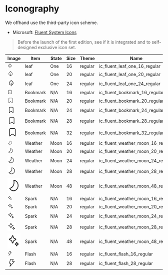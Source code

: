 # Iconography

We offhand use the third-party icon scheme.

- Microsoft: [Fluent System Icons](https://github.com/microsoft/fluentui-system-icons)

> Before the launch of the first edition, see if it is integrated and to self-designed exclusive icon set.

Image | Item | State | Size | Theme | Name
------------ | ------------- | ------------- | ------------- | ------------- | -------------
<img src="https://github.com/microsoft/fluentui-system-icons/blob/master/assets/Leaf%20One/SVG/ic_fluent_leaf_one_16_regular.svg?raw=true" width="16" height="16"> | leaf | One | 16 | regular | ic_fluent_leaf_one_16_regular
<img src="https://github.com/microsoft/fluentui-system-icons/blob/master/assets/Leaf%20One/SVG/ic_fluent_leaf_one_20_regular.svg?raw=true" width="20" height="20"> | leaf | One | 20 | regular | ic_fluent_leaf_one_20_regular
<img src="https://github.com/microsoft/fluentui-system-icons/blob/master/assets/Leaf%20One/SVG/ic_fluent_leaf_one_24_regular.svg?raw=true" width="24" height="24"> | leaf | One | 24 | regular | ic_fluent_leaf_one_24_regular
<img src="https://github.com/microsoft/fluentui-system-icons/blob/master/assets/Bookmark/SVG/ic_fluent_bookmark_16_regular.svg?raw=true" width="16" height="16"> | Bookmark | N/A | 16 | regular | ic_fluent_bookmark_16_regular
<img src="https://github.com/microsoft/fluentui-system-icons/blob/master/assets/Bookmark/SVG/ic_fluent_bookmark_20_regular.svg?raw=true" width="20" height="20"> | Bookmark | N/A | 20 | regular | ic_fluent_bookmark_20_regular
<img src="https://github.com/microsoft/fluentui-system-icons/blob/master/assets/Bookmark/SVG/ic_fluent_bookmark_24_regular.svg?raw=true" width="24" height="24"> | Bookmark | N/A | 24 | regular | ic_fluent_bookmark_24_regular
<img src="https://github.com/microsoft/fluentui-system-icons/blob/master/assets/Bookmark/SVG/ic_fluent_bookmark_28_regular.svg?raw=true" width="28" height="28"> | Bookmark | N/A | 28 | regular | ic_fluent_bookmark_28_regular
<img src="https://github.com/microsoft/fluentui-system-icons/blob/master/assets/Bookmark/SVG/ic_fluent_bookmark_32_regular.svg?raw=true" width="32" height="32"> | Bookmark | N/A | 32 | regular | ic_fluent_bookmark_32_regular
<img src="https://raw.githubusercontent.com/microsoft/fluentui-system-icons/master/assets/Weather%20Moon/SVG/ic_fluent_weather_moon_48_regular.svg?raw=true" width="16" height="16"> | Weather | Moon | 16 | regular | ic_fluent_weather_moon_16_regular
<img src="https://raw.githubusercontent.com/microsoft/fluentui-system-icons/master/assets/Weather%20Moon/SVG/ic_fluent_weather_moon_48_regular.svg?raw=true" width="20" height="20"> | Weather | Moon | 20 | regular | ic_fluent_weather_moon_20_regular
<img src="https://raw.githubusercontent.com/microsoft/fluentui-system-icons/master/assets/Weather%20Moon/SVG/ic_fluent_weather_moon_48_regular.svg?raw=true" width="24" height="24"> | Weather | Moon | 24 | regular | ic_fluent_weather_moon_24_regular
<img src="https://raw.githubusercontent.com/microsoft/fluentui-system-icons/master/assets/Weather%20Moon/SVG/ic_fluent_weather_moon_48_regular.svg?raw=true" width="28" height="28"> | Weather | Moon | 28 | regular | ic_fluent_weather_moon_28_regular
<img src="https://raw.githubusercontent.com/microsoft/fluentui-system-icons/master/assets/Weather%20Moon/SVG/ic_fluent_weather_moon_48_regular.svg?raw=true" width="48" height="48">| Weather | Moon | 48 | regular | ic_fluent_weather_moon_48_regular
<img src="https://raw.githubusercontent.com/microsoft/fluentui-system-icons/master/assets/Sparkle/SVG/ic_fluent_sparkle_48_regular.svg?raw=true" width="16" height="16"> | Spark | N/A | 16 | regular | ic_fluent_weather_moon_16_regular
<img src="https://raw.githubusercontent.com/microsoft/fluentui-system-icons/master/assets/Sparkle/SVG/ic_fluent_sparkle_48_regular.svg?raw=true" width="20" height="20"> | Spark | N/A | 20 | regular | ic_fluent_weather_moon_20_regular
<img src="https://raw.githubusercontent.com/microsoft/fluentui-system-icons/master/assets/Sparkle/SVG/ic_fluent_sparkle_48_regular.svg?raw=true" width="24" height="24"> | Spark | N/A | 24 | regular | ic_fluent_weather_moon_24_regular
<img src="https://raw.githubusercontent.com/microsoft/fluentui-system-icons/master/assets/Sparkle/SVG/ic_fluent_sparkle_48_regular.svg?raw=true" width="28" height="28"> | Spark | N/A | 28 | regular | ic_fluent_weather_moon_28_regular
<img src="https://raw.githubusercontent.com/microsoft/fluentui-system-icons/master/assets/Sparkle/SVG/ic_fluent_sparkle_48_regular.svg?raw=true" width="48" height="48">| Spark | N/A | 48 | regular | ic_fluent_weather_moon_48_regular
<img src="https://raw.githubusercontent.com/microsoft/fluentui-system-icons/master/assets/Flash/SVG/ic_fluent_flash_28_regular.svg?raw=true" width="16" height="16"> | Flash | N/A | 16 | regular | ic_fluent_flash_16_regular
<img src="https://raw.githubusercontent.com/microsoft/fluentui-system-icons/master/assets/Flash/SVG/ic_fluent_flash_28_regular.svg?raw=true" width="28" height="28"> | Flash | N/A | 28 | regular | ic_fluent_flash_28_regular
